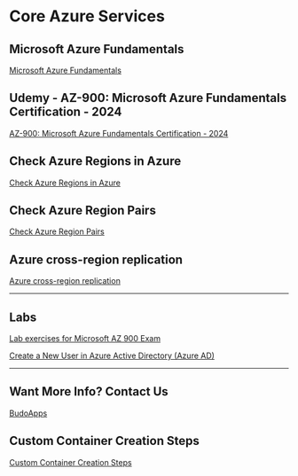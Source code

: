 # Core Azure Services

## Microsoft Azure Fundamentals
[Microsoft Azure Fundamentals](https://learn.microsoft.com/en-us/credentials/certifications/azure-fundamentals/?practice-assessment-type=certification)

## Udemy - AZ-900: Microsoft Azure Fundamentals Certification - 2024
[AZ-900: Microsoft Azure Fundamentals Certification - 2024
](https://www.udemy.com/course/az-900-microsoft-azure-fundamentals-certification/?couponCode=24T7MT123024)

## Check Azure Regions in Azure
[Check Azure Regions in Azure](https://chatgpt.com/share/e/676f50b2-d8bc-8009-83c6-fe13f2c00772)

## Check Azure Region Pairs
[Check Azure Region Pairs](https://chatgpt.com/share/e/676f54c3-5288-8009-b75c-726610379514)

## Azure cross-region replication
[Azure cross-region replication](https://learn.microsoft.com/en-us/azure/reliability/cross-region-replication-azure)


------------------------------------------

## Labs

[Lab exercises for Microsoft AZ 900 Exam](https://chatgpt.com/share/e/67703695-1758-8009-bbd1-b36748f5692b)

[Create a New User in Azure Active Directory (Azure AD)](https://chatgpt.com/share/e/6770355d-f190-8009-9736-b59a8a20c141)

------------------------------------------

## Want More Info? Contact Us
[BudoApps](https://calendly.com/budoapps-support/30min)

## Custom Container Creation Steps
[Custom Container Creation Steps](https://www.udemy.com/course/az-900-microsoft-azure-fundamentals-certification/learn/lecture/18850954#overview)